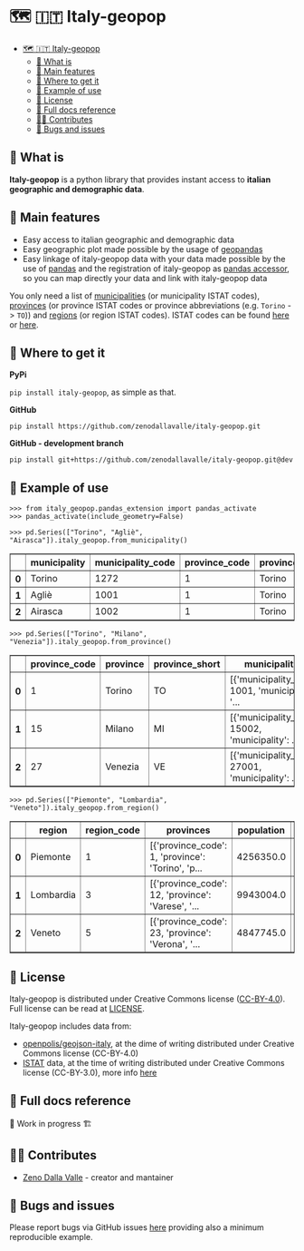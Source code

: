 # 🗺️ 🇮🇹 Italy-geopop

<style>
    .dataframe tbody tr th:only-of-type {
        vertical-align: middle;
    }
    .dataframe tbody tr th {
        vertical-align: top;
    }
    .dataframe thead th {
        text-align: center;
    }
</style>

- [🗺️ 🇮🇹 Italy-geopop](#️--italy-geopop)
  - [🧐 What is](#-what-is)
  - [🚀 Main features](#-main-features)
  - [🏪 Where to get it](#-where-to-get-it)
  - [🔌 Example of use](#-example-of-use)
  - [📖 License](#-license)
  - [🔎 Full docs reference](#-full-docs-reference)
  - [👩‍💻 Contributes](#-contributes)
  - [🐛 Bugs and issues](#-bugs-and-issues)

## 🧐 What is

**Italy-geopop** is a python library that provides instant access to **italian geographic and demographic data**.

## 🚀 Main features

- Easy access to italian geographic and demographic data
- Easy geographic plot made possible by the usage of [geopandas](https://geopandas.org/en/stable/)
- Easy linkage of italy-geopop data with your data made possible by the use of [pandas](https://pandas.pydata.org/) and the registration of italy-geopop as [pandas accessor](https://pandas.pydata.org/docs/development/extending.html), so you can map directly your data and link with italy-geopop data

You only need a list of [municipalities](https://en.wikipedia.org/wiki/List_of_municipalities_of_Italy) (or municipality ISTAT codes), [provinces](https://en.wikipedia.org/wiki/Provinces_of_Italy) (or province ISTAT codes or province abbreviations (e.g. `Torino` -> `TO`)) and [regions](https://en.wikipedia.org/wiki/Regions_of_Italy) (or region ISTAT codes).
ISTAT codes can be found [here](https://it.wikipedia.org/wiki/Codice_ISTAT) or [here](https://dait.interno.gov.it/territorio-e-autonomie-locali/sut/elenco_codici_comuni.php).

## 🏪 Where to get it

**PyPi**

`pip install italy-geopop`, as simple as that.

**GitHub**

`pip install https://github.com/zenodallavalle/italy-geopop.git`

**GitHub - development branch**

`pip install git+https://github.com/zenodallavalle/italy-geopop.git@dev`

## 🔌 Example of use

```
>>> from italy_geopop.pandas_extension import pandas_activate
>>> pandas_activate(include_geometry=False)
```

```
>>> pd.Series(["Torino", "Agliè", "Airasca"]).italy_geopop.from_municipality()
```

<div>
<table border="1" class="dataframe">
  <thead>
    <tr style="text-align: right;">
      <th></th>
      <th>municipality</th>
      <th>municipality_code</th>
      <th>province_code</th>
      <th>province</th>
      <th>province_short</th>
      <th>region</th>
      <th>region_code</th>
      <th>population</th>
      <th>population_F</th>
      <th>population_M</th>
    </tr>
  </thead>
  <tbody>
    <tr>
      <th>0</th>
      <td>Torino</td>
      <td>1272</td>
      <td>1</td>
      <td>Torino</td>
      <td>TO</td>
      <td>Piemonte</td>
      <td>1</td>
      <td>848748.0</td>
      <td>441686.0</td>
      <td>407062.0</td>
    </tr>
    <tr>
      <th>1</th>
      <td>Agliè</td>
      <td>1001</td>
      <td>1</td>
      <td>Torino</td>
      <td>TO</td>
      <td>Piemonte</td>
      <td>1</td>
      <td>2562.0</td>
      <td>1347.0</td>
      <td>1215.0</td>
    </tr>
    <tr>
      <th>2</th>
      <td>Airasca</td>
      <td>1002</td>
      <td>1</td>
      <td>Torino</td>
      <td>TO</td>
      <td>Piemonte</td>
      <td>1</td>
      <td>3660.0</td>
      <td>1793.0</td>
      <td>1867.0</td>
    </tr>
  </tbody>
</table>
</div>

```
>>> pd.Series(["Torino", "Milano", "Venezia"]).italy_geopop.from_province()
```

<div>
<table border="1" class="dataframe">
  <thead>
    <tr style="text-align: right;">
      <th></th>
      <th>province_code</th>
      <th>province</th>
      <th>province_short</th>
      <th>municipalities</th>
      <th>region</th>
      <th>region_code</th>
      <th>population</th>
      <th>population_F</th>
      <th>population_M</th>
    </tr>
  </thead>
  <tbody>
    <tr>
      <th>0</th>
      <td>1</td>
      <td>Torino</td>
      <td>TO</td>
      <td>[{'municipality_code': 1001, 'municipality': '...</td>
      <td>Piemonte</td>
      <td>1</td>
      <td>2208370.0</td>
      <td>1137159.0</td>
      <td>1071211.0</td>
    </tr>
    <tr>
      <th>1</th>
      <td>15</td>
      <td>Milano</td>
      <td>MI</td>
      <td>[{'municipality_code': 15002, 'municipality': ...</td>
      <td>Lombardia</td>
      <td>3</td>
      <td>3214630.0</td>
      <td>1650192.0</td>
      <td>1564438.0</td>
    </tr>
    <tr>
      <th>2</th>
      <td>27</td>
      <td>Venezia</td>
      <td>VE</td>
      <td>[{'municipality_code': 27001, 'municipality': ...</td>
      <td>Veneto</td>
      <td>5</td>
      <td>836916.0</td>
      <td>429501.0</td>
      <td>407415.0</td>
    </tr>
  </tbody>
</table>
</div>

```
>>> pd.Series(["Piemonte", "Lombardia", "Veneto"]).italy_geopop.from_region()
```

<div>
<table border="1" class="dataframe">
  <thead>
    <tr style="text-align: right;">
      <th></th>
      <th>region</th>
      <th>region_code</th>
      <th>provinces</th>
      <th>population</th>
      <th>population_F</th>
      <th>population_M</th>
    </tr>
  </thead>
  <tbody>
    <tr>
      <th>0</th>
      <td>Piemonte</td>
      <td>1</td>
      <td>[{'province_code': 1, 'province': 'Torino', 'p...</td>
      <td>4256350.0</td>
      <td>2182505.0</td>
      <td>2073845.0</td>
    </tr>
    <tr>
      <th>1</th>
      <td>Lombardia</td>
      <td>3</td>
      <td>[{'province_code': 12, 'province': 'Varese', '...</td>
      <td>9943004.0</td>
      <td>5061476.0</td>
      <td>4881528.0</td>
    </tr>
    <tr>
      <th>2</th>
      <td>Veneto</td>
      <td>5</td>
      <td>[{'province_code': 23, 'province': 'Verona', '...</td>
      <td>4847745.0</td>
      <td>2467002.0</td>
      <td>2380743.0</td>
    </tr>
  </tbody>
</table>
</div>

## 📖 License

Italy-geopop is distributed under Creative Commons license ([CC-BY-4.0](https://creativecommons.org/licenses/by/4.0/)). Full license can be read at [LICENSE](https://github.com/zenodallavalle/italy-geopop/blob/main/LICENSE).

Italy-geopop includes data from:

- [openpolis/geojson-italy](https://github.com/openpolis/geojson-italy), at the dime of writing distributed under Creative Commons license (CC-BY-4.0)
- [ISTAT](https://www.istat.it/en/) data, at the time of writing distributed under Creative Commons license (CC-BY-3.0), more info [here](https://www.istat.it/en/legal-notice)

## 🔎 Full docs reference

🚧 Work in progress 🏗️

## 👩‍💻 Contributes

- [Zeno Dalla Valle](https://github.com/zenodallavalle/italy-geopop) - creator and mantainer

## 🐛 Bugs and issues

Please report bugs via GitHub issues [here](https://github.com/zenodallavalle/italy-geopop/issues) providing also a minimum reproducible example.
